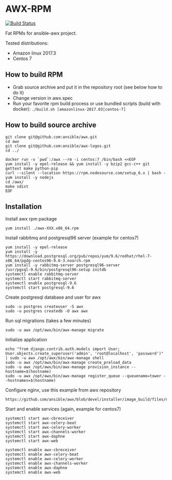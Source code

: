 # AWX-RPM

[![Build Status](https://travis-ci.org/subuk/awx-rpm.svg?branch=master)](https://travis-ci.org/subuk/awx-rpm)

Fat RPMs for ansible-awx project.

Tested distributions:
- Amazon linux 2017.3
- Centos 7

## How to build RPM

- Grab source archive and put it in the repository root (see below how to do it)
- Change version in awx.spec
- Run your favorite rpm build process or use bundled scripts (build with docker): `./build.sh [amazonlinux-2017.03|centos-7]`

## How to build source archive

    git clone git@github.com:ansible/awx.git
    cd awx
    git clone git@github.com:ansible/awx-logos.git
    cd ../

    docker run -v `pwd`:/awx --rm -i centos:7 /bin/bash <<EOF
    yum install -y epel-release && yum install -y bzip2 gcc-c++ git gettext make python-pip
    curl --silent --location https://rpm.nodesource.com/setup_6.x | bash -
    yum install -y nodejs
    cd /awx/
    make sdist
    EOF

## Installation

Install awx rpm package

    yum install ./awx-XXX.x86_64.rpm

Install rabbitmq and postgresql96 server (example for centos7)

    yum install -y epel-release
    yum install -y https://download.postgresql.org/pub/repos/yum/9.6/redhat/rhel-7-x86_64/pgdg-centos96-9.6-3.noarch.rpm
    yum install -y rabbitmq-server postgresql96-server
    /usr/pgsql-9.6/bin/postgresql96-setup initdb
    systemctl enable rabbitmq-server
    systemctl start rabbitmq-server
    systemctl enable postgresql-9.6
    systemctl start postgresql-9.6

Create postgresql database and user for awx

    sudo -u postgres createuser -S awx
    sudo -u postgres createdb -O awx awx

Run sql migrations (takes a few minutes)

    sudo -u awx /opt/awx/bin/awx-manage migrate

Initialize application

    echo "from django.contrib.auth.models import User; User.objects.create_superuser('admin', 'root@localhost', 'password')" | sudo -u awx /opt/awx/bin/awx-manage shell
    sudo -u awx /opt/awx/bin/awx-manage create_preload_data
    sudo -u awx /opt/awx/bin/awx-manage provision_instance --hostname=$(hostname)
    sudo -u awx /opt/awx/bin/awx-manage register_queue --queuename=tower --hostnames=$(hostname)

Configure nginx, use this example from awx repository

    https://github.com/ansible/awx/blob/devel/installer/image_build/files/nginx.conf

Start and enable services (again, example for centos7)

    systemctl start awx-cbreceiver
    systemctl start awx-celery-beat
    systemctl start awx-celery-worker
    systemctl start awx-channels-worker
    systemctl start awx-daphne
    systemctl start awx-web

    systemctl enable awx-cbreceiver
    systemctl enable awx-celery-beat
    systemctl enable awx-celery-worker
    systemctl enable awx-channels-worker
    systemctl enable awx-daphne
    systemctl enable awx-web
